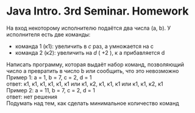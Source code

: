 # Java Intro. 3rd Seminar. Homework
На вход некоторому исполнителю подаётся два числа (a, b). У исполнителя есть две команды:
- команда 1 (к1): увеличить в *с* раз, а умножается на c
- команда 2 (к2): увеличить на *d* ( +2 ), к a прибавляется d    

Написать программу, которая выдаёт набор команд, позволяющий число a превратить в число b или сообщить, что это невозможно  
Пример 1: а = 1, b = 7, c = 2, d = 1  
ответ: к1, к1, к1, к1, к1, к1 или к1, к2, к1, к1, к1 или к1, к1, к2, к1   
Пример 2: а = 11, b = 7, c = 2, d = 1  
ответ: нет решения   
Подумать над тем, как сделать минимальное количество команд
